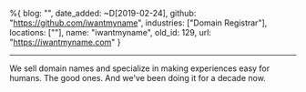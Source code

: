 %{
  blog: "",
  date_added: ~D[2019-02-24],
  github: "https://github.com/iwantmyname",
  industries: ["Domain Registrar"],
  locations: [""],
  name: "iwantmyname",
  old_id: 129,
  url: "https://iwantmyname.com"
}

---

We sell domain names and specialize in making experiences easy for humans. The good ones. And we've been doing it for a decade now.
